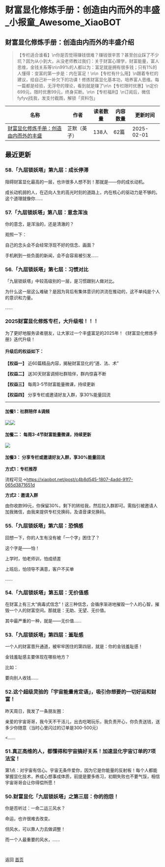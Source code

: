 # 财富显化修炼手册：创造由内而外的丰盛_小报童_Awesome_XiaoBOT

## 财富显化修炼手册：创造由内而外的丰盛介绍
> 【专栏适合谁看】\n你是否觉得赚钱很难？赚钱很辛苦？甚至创业踩了不少坑？因为从小到大，从没老师教过我们：关于财富心理学，财富能量，富人思维，金钱关系等\n\n99%的人都以为：富足就是拥有很多钱；只有1%的人懂得：变富的第一步是：内在富足！\n\n【专栏有什么用】\n跟着专栏的建议，给自己补一补欠下的功课！修炼财富显化基本功，培养富人思维。每一篇都是经验，无浮夸的理论，看到就是赚了\n\n【专栏限时优惠】\n定价699元，限时优惠99元，终身买断。\n\n【专栏福利】\n订阅后，微信fyfyvj找我，发支付截图，解锁「资料包」  
  


|名称|作者|读者数量|内容数量|更新时间|
|---|---|---|---|---|
|[财富显化修炼手册：创造由内而外的丰盛](https://xiaobot.net/p/3339?refer=0b133df9-27dc-423b-8101-639049001c13)|芷默（英子）|138人|62篇|2025-02-01|

## 最近更新
### 58.「九层锁妖塔」第九层：成长停滞

阻碍财富显化最高的一层，也许很多人想不到！那就是——你的成长动机。



成长动机弱的人，在迈向人生的高光时刻的道路上，内在核心的驱动力是不够的。这个道理就像你......

### 57.「九层锁妖塔」第八层：意念浑浊

你的意念，是浑浊的，还是清澈的？



观照一下：

自己的念头会不会经常浮现不好的信念、画面？

手机刷到一些负面的新闻，会不会容易被引发......

### 56.「九层锁妖塔」第七层：习惯对比

「九层锁妖塔」中较高级别的一层，是习惯跟别人做对比。



为什么这一层这么难破？是因为背后有集体意识的洪流在推动的，这不单纯是个人的意识和力量。

......

### 2025财富显化修炼专栏，大升级啦！！！

为了更好地服务读者朋友，让大家过一个丰盛富足的2025年！《财富显化修炼手册》迭代升级！

#### **升级后的权益如下：**

**【权益一】** 近60篇精品内容，揭秘财富显化的“道、法、术”

**【权益二】** 送30天财富调频社群陪伴，群内惊喜不断

**【权益三】** 每周3-5节财富能量微课，持续更新

**【权益四】** 分享专栏或邀请好友入群，享30%能量回流

* * *

#### **加餐1：社群陪伴 &调频**

![](https://static.xiaobot.net/file/2025-01-01/522154/ccce7c6ce97f7947356eed14ae2ab25a.png)![](https://static.xiaobot.net/file/2025-01-01/522154/b3c194422ba2b9a1850cc03ce6c0d314.png)

#### **加餐二： 每周3-4节财富能量微课，持续更新**

![](https://static.xiaobot.net/file/2025-01-01/522154/1f2f42eb1be20d7901791bdaf4298281.png)

#### 加餐3： 分享专栏或邀请好友入群，享30%能量回流

**方式1：专栏推荐**

流程可见→<https://xiaobot.net/post/c4b8d545-1807-4add-91f7-065d3871651d>

**方式2：邀请入群**

由你收款99元，你保留30%，剩下的转给我，然后拉入群即可。需指引被邀请人加我微信，由我来提供专栏兑换码，及语音课兑换码。

### 55.「九层锁妖塔」第六层：恐惧感

回想一下，你的人生有没有被「一个字」困住了？

这个字是——怕！



上学时，怕老师训，怕成绩差

上班后，怕领导不满意，客户不买单

......

### 54.「九层锁妖塔」第五层：无价值感

在财富上有三大“病毒式信念”！这三种信念，会循序渐进地摧毁一个人的心智，摧毁一个人的财富空间。那就是：无助、无望、无价值。



其中最严重的一种，就是——无价值......

### 53.「九层锁妖塔」第四层：羞耻感

一个人的财富晋升通道，被牢牢困住的第四层，就是：你的金钱羞耻感！



金钱羞耻感主要体现在哪些地方？

比如：

要向别人收钱......

### 52.这个超级灵验的「宇宙能量肯定语」，吸引你想要的一切好运和财富！

昨天周日，我发了一条朋友圈：

亲爱的宇宙哥哥，我今天不干活儿，出去吃喝玩乐，我负责开心，你负责送钱，送多少你随意（当时心里闪过的订单是300-500元）

<......

### 51.真正高维的人，都懂得和宇宙搞好关系！加速显化宇宙订单的7项法宝！

第1点：对宇宙有信心。宇宙无条件爱你，因为它是你能量的反射板！每个人都能掌握显化技术，养成心想事成体质，前提是要多练习，初期失败也不要气馁，相信宇宙哥哥会让你得偿所愿！

### 50.财富显化「九层锁妖塔」之第三层：你的抱怨！

你是否听过：一命二运三风水？



命运，也许很难去改变。

但风水，可以靠人力去做调整！



而一个人最重要的风水，......


<a href="https://github.com/Reno9527/awesome-xiaobot" style="color: white; text-decoration: none;">awesome-xiaobot</a>

返回 [首页](../README.md)
